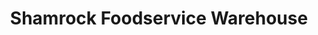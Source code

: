 ---
title: "Shamrock Foodservice Warehouse"
url: /farmington/shamrock-foodservice-warehouse/
shop: wholesale
---